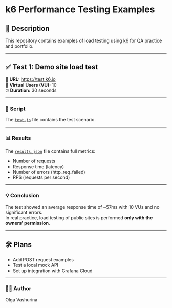 # k6 Performance Testing Examples

## 📌 Description

This repository contains examples of load testing using [k6](https://k6.io) for QA practice and portfolio.

---

## ✅ Test 1: Demo site load test

🔗 **URL:** https://test.k6.io  
👥 **Virtual Users (VU):** 10  
⏱ **Duration:** 30 seconds

---

### 📜 Script

The [`test.js`](./test.js) file contains the test scenario.

---

### 📊 Results

The [`results.json`](./results.json) file contains full metrics:

- Number of requests
- Response time (latency)
- Number of errors (http_req_failed)
- RPS (requests per second)

---

### 💡 **Conclusion**

The test showed an average response time of ~57ms with 10 VUs and no significant errors.  
In real practice, load testing of public sites is performed **only with the owners' permission**.

---

## 🛠 Plans

- Add POST request examples
- Test a local mock API
- Set up integration with Grafana Cloud

---

### 🙋‍♀️ Author

Olga Vashurina
